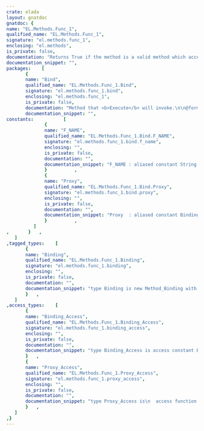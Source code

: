 ```yaml
---
crate: elada
layout: gnatdoc
gnatdoc: {
name: "EL.Methods.Func_1",
qualified_name: "EL.Methods.Func_1",
signature: "el.methods.func_1",
enclosing: "el.methods",
is_private: false,
documentation: "Returns True if the method is a valid method which accepts the arguments\ndefined by the package instantiation.\n\n@formal Param1_Type\n@formal Return_Type",
documentation_snippet: "",
packages:    [
       {
       name: "Bind",
       qualified_name: "EL.Methods.Func_1.Bind",
       signature: "el.methods.func_1.bind",
       enclosing: "el.methods.func_1",
       is_private: false,
       documentation: "Method that <b>Execute</b> will invoke.\n\n@formal Name\n  The bean type\n@formal Bean\n  The bean method to invoke\n@formal Method",
       documentation_snippet: "",
constants:           [
              {
              name: "F_NAME",
              qualified_name: "EL.Methods.Func_1.Bind.F_NAME",
              signature: "el.methods.func_1.bind.f_name",
              enclosing: "",
              is_private: false,
              documentation: "",
              documentation_snippet: "F_NAME : aliased constant String := Name;",
              }          ,
              {
              name: "Proxy",
              qualified_name: "EL.Methods.Func_1.Bind.Proxy",
              signature: "el.methods.func_1.bind.proxy",
              enclosing: "",
              is_private: false,
              documentation: "",
              documentation_snippet: "Proxy  : aliased constant Binding\n  := Binding '(Name => F_NAME'Access,\n               Method => Method_Access'Access);",
              }          ,
          ]
,       }   ,
   ]
,tagged_types:    [
       {
       name: "Binding",
       qualified_name: "EL.Methods.Func_1.Binding",
       signature: "el.methods.func_1.binding",
       enclosing: "",
       is_private: false,
       documentation: "",
       documentation_snippet: "type Binding is new Method_Binding with record\n   Method : Proxy_Access;\nend record;",
       }   ,
   ]
,access_types:    [
       {
       name: "Binding_Access",
       qualified_name: "EL.Methods.Func_1.Binding_Access",
       signature: "el.methods.func_1.binding_access",
       enclosing: "",
       is_private: false,
       documentation: "",
       documentation_snippet: "type Binding_Access is access constant Binding;",
       }   ,
       {
       name: "Proxy_Access",
       qualified_name: "EL.Methods.Func_1.Proxy_Access",
       signature: "el.methods.func_1.proxy_access",
       enclosing: "",
       is_private: false,
       documentation: "",
       documentation_snippet: "type Proxy_Access is\n  access function (O : in Util.Beans.Basic.Readonly_Bean'Class;\n                   P : in Param1_Type) return Return_Type;",
       }   ,
   ]
,}
---
```


